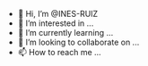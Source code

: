 - 👋 Hi, I’m @INES-RUIZ
- 👀 I’m interested in ...
- 🌱 I’m currently learning ...
- 💞️ I’m looking to collaborate on ...
- 📫 How to reach me ...

<!---
INES-RUIZ/INES-RUIZ is a ✨ special ✨ repository because its `README.md` (this file) appears on your GitHub profile.
You can click the Preview link to take a look at your changes.
--->

